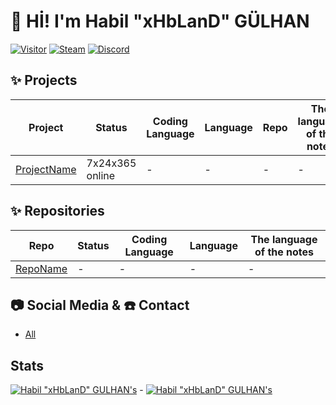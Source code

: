 # 👋 Hİ! I'm Habil "xHbLanD" GÜLHAN
[![Visitor](https://visitor-badge.laobi.icu/badge?page_id=xHbLanD.HabilGULHAN)](#)
[![Steam](https://img.shields.io/badge/donate-steam-blue?logo=Steam&style=flat-square)](https://steamcommunity.com/tradeoffer/new/?partner=875714323&token=r4tnPZaQ)
[![Discord](https://discord.com/api/guilds/845319558960513045/widget.png)](https://discord.gg/WdNKDdKGb7)

## ✨ Projects
| Project | Status | Coding Language | Language | Repo | The language of the notes |
| ----------- | ----------- | ----------- | ----------- | ----------- | ----------- |
| [ProjectName](ProjectLink)| 7x24x365 online | - | - | - | - |

## ✨ Repositories
| Repo | Status | Coding Language | Language | The language of the notes |
| ----------- | ----------- | ----------- | ----------- | ----------- |
| [RepoName](https://github.com/xHbLanD/RepoLink)| - | - | - | - |

## 📷 Social Media & ☎️ Contact
- [All](https://HabilGULHAN.github.io/)

## Stats
[![Habil "xHbLanD" GULHAN's](https://github-readme-stats.vercel.app/api?username=xHbLanD&show_icons=true&theme=dark)](#) - [![Habil "xHbLanD" GULHAN's](https://github-readme-stats.vercel.app/api/top-langs/?username=xHbLanD&layout=compact&theme=dark)](#)

